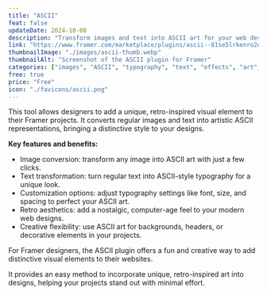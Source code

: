 ```yaml
---
title: "ASCII"
feat: false
updateDate: 2024-10-08
description: "Transform images and text into ASCII art for your web designs."
link: "https://www.framer.com/marketplace/plugins/ascii--81se5lrkenro2qofyi61hy5ug/?via=julesvcode"
thumbnailImage: "./images/ascii-thumb.webp"
thumbnailAlt: "Screenshot of the ASCII plugin for Framer"
categories: ["images", "ASCII", "typography", "text", "effects", "art", "free"]
free: true
price: "Free"
icon: "./favicons/ascii.png"
---
```


This tool allows designers to add a unique, retro-inspired visual element to their Framer projects. It converts regular images and text into artistic ASCII representations, bringing a distinctive style to your designs.

<b>Key features and benefits:</b>

- Image conversion: transform any image into ASCII art with just a few clicks.
- Text transformation: turn regular text into ASCII-style typography for a unique look.
- Customization options: adjust typography settings like font, size, and spacing to perfect your ASCII art.
- Retro aesthetics: add a nostalgic, computer-age feel to your modern web designs.
- Creative flexibility: use ASCII art for backgrounds, headers, or decorative elements in your projects.

For Framer designers, the ASCII plugin offers a fun and creative way to add distinctive visual elements to their websites.

It provides an easy method to incorporate unique, retro-inspired art into designs, helping your projects stand out with minimal effort.
